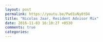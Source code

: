 ```yaml
---
layout: post
permalink: https://youtu.be/Pwd1uNy0tD4
title: "Nicolas Jaar, Resident Advisor Mix"
date: 2016-11-03 16:10:27 +0530
comments: true
categories: 
---
```

